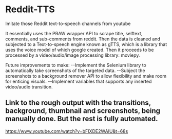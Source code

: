 # Reddit-TTS
 Imitate those Reddit text-to-speech channels from youtube

It essentially uses the PRAW wrapper API to scrape title, selftext, comments, and sub-comments from reddit. Then the data is cleaned and subjected to a Text-to-speech engine known as gTTS, which is a library that uses the voice model of which google created. Then it proceeds to be processed by a video/audio/image processing library: moviepy.

Future improvements to make:
--Implement the Selenium library to automatically take screenshots of the targeted data.
--Subject the screenshots to a background remover API to allow flexibility and make room for enticing visuals.
--Implement variables that supports any inserted video/audio transition.

## Link to the rough output with the transitions, background, thumbnail and screenshots, being manually done. But the rest is fully automated.

https://www.youtube.com/watch?v=bFIXDE2WAIU&t=68s